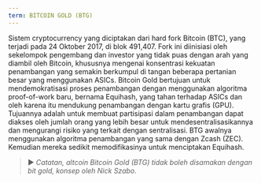 ```yaml
---
term: BITCOIN GOLD (BTG)
---
```


Sistem cryptocurrency yang diciptakan dari hard fork Bitcoin (BTC), yang terjadi pada 24 Oktober 2017, di blok 491,407. Fork ini diinisiasi oleh sekelompok pengembang dan investor yang tidak puas dengan arah yang diambil oleh Bitcoin, khususnya mengenai konsentrasi kekuatan penambangan yang semakin berkumpul di tangan beberapa pertanian besar yang menggunakan ASICs. Bitcoin Gold bertujuan untuk mendemokratisasi proses penambangan dengan menggunakan algoritma proof-of-work baru, bernama Equihash, yang tahan terhadap ASICs dan oleh karena itu mendukung penambangan dengan kartu grafis (GPU). Tujuannya adalah untuk membuat partisipasi dalam penambangan dapat diakses oleh jumlah orang yang lebih besar untuk mendesentralisasikannya dan mengurangi risiko yang terkait dengan sentralisasi. BTG awalnya menggunakan algoritma penambangan yang sama dengan Zcash (ZEC). Kemudian mereka sedikit memodifikasinya untuk menciptakan Equihash.

> ► *Catatan, altcoin Bitcoin Gold (BTG) tidak boleh disamakan dengan bit gold, konsep oleh Nick Szabo.*